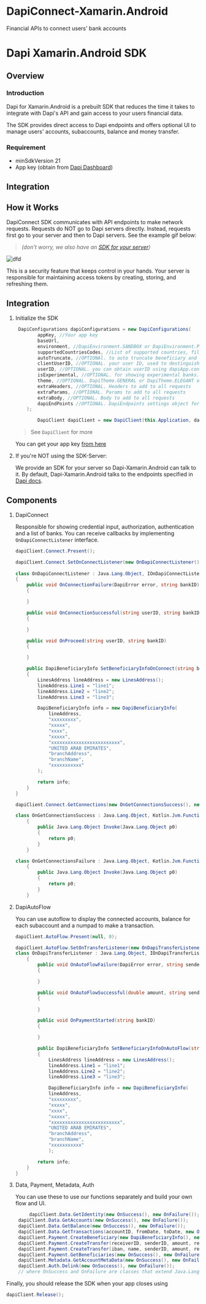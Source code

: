 # DapiConnect-Xamarin.Android
Financial APIs to connect users' bank accounts

# Dapi Xamarin.Android SDK

## Overview

### Introduction

Dapi for Xamarin.Android is a prebuilt SDK that reduces the time it takes to integrate with Dapi's API and gain access to your users financial data.

The SDK provides direct access to Dapi endpoints and offers optional UI to manage users' accounts, subaccounts, balance and money transfer.

### Requirement

- minSdkVersion 21
- App key (obtain from [Dapi Dashboard](https://dashboard.dapi.co/))

## Integration




## How it Works

DapiConnect SDK communicates with API endpoints to make network requests. Requests do NOT go to Dapi servers directly. Instead, requests first go to your server and then to Dapi servers. See the example gif below:
> *(don't worry, we also have an [SDK for your server](https://github.com/dapi-co/sdk-server))*

![dfd](https://github.com/dapi-co/DapiConnect-iOS/raw/master/DapiConnectGIF.gif)

This is a security feature that keeps control in your hands. Your server is responsible for maintaining access tokens by creating, storing, and refreshing them.

## Integration

1. Initialize the SDK 

	```c#
	 DapiConfigurations dapiConfigurations = new DapiConfigurations(
            appKey, //Your app key
            baseUrl,
            environment, //DapiEnvironment.SANDBOX or DapiEnvironment.PRODUCTION
            supportedCountriesCodes, //List of supported countries, fill up the countries you want to support using two-letter country codes (ISO 3166-1 alpha-2)
            autoTruncate, //OPTIONAl. to auto truncate beneficiary and transfer info 
            clientUserID, //OPTIONAL. your user ID, used to destinguish between different users on the same device
            userID, //OPTIONAL. you can obtain userID using dapiApp.connect.getConnections. Initially it will be null, but you can use this as the default userID afterwards.
            isExperimental, //OPTIONAL. for showing experimental banks.
            theme, //OPTIONAL. DapiTheme.GENERAL or DapiTheme.ELEGANT or DapiTheme.ELECTRIC
            extraHeaders, //OPTIONAL. Headers to add to all requests
            extraParams, //OPTIONAL. Params to add to all requests
            extraBody, //OPTIONAL. Body to add to all requests
            dapiEndPoints //OPTIONAL. DapiEndpoints settings object for different endpoints
        );

            DapiClient dapiClient = new DapiClient(this.Application, dapiConfigurations);
	```
	>See `DapiClient` for more


	You can get your app key [from here](https://dashboard.dapi.co/)

2. If you're NOT using the SDK-Server:

	We provide an SDK for your server so Dapi-Xamarin.Android can talk to it. By default, Dapi-Xamarin.Android talks to the endpoints specified in [Dapi docs](https://docs.dapi.co/). 


## Components


1. DapiConnect

	Responsible for showing credential input, authorization, authentication and a list of banks. You can receive callbacks by implementing `OnDapiConnectListener` interface.

	```c#
  	dapiClient.Connect.Present();
	```

	```c#
  	dapiClient.Connect.SetOnConnectListener(new OnDapiConnectListener());
  
	class OnDapiConnectListener : Java.Lang.Object, IOnDapiConnectListener
    {
        public void OnConnectionFailure(DapiError error, string bankID)
        {

        }

        public void OnConnectionSuccessful(string userID, string bankID)
        {

        }

        public void OnProceed(string userID, string bankID)
        {

        }

        public DapiBeneficiaryInfo SetBeneficiaryInfoOnConnect(string bankID)
        {
            LinesAddress lineAddress = new LinesAddress();
            lineAddress.Line1 = "line1";
            lineAddress.Line2 = "line2";
            lineAddress.Line3 = "line3";

            DapiBeneficiaryInfo info = new DapiBeneficiaryInfo(
                lineAddress,
                "xxxxxxxxx",
                "xxxxx",
                "xxxx",
                "xxxxx",
                "xxxxxxxxxxxxxxxxxxxxxxxxx",
                "UNITED ARAB EMIRATES",
                "branchAddress",
                "branchName",
                "xxxxxxxxxxx"
            );

            return info;
        }
    }
	```
	
	```c#
	dapiClient.Connect.GetConnections(new OnGetConnectionsSuccess(), new OnGetConnectionsFailure());

 	class OnGetConnectionsSuccess : Java.Lang.Object, Kotlin.Jvm.Functions.IFunction1
    	{
        	public Java.Lang.Object Invoke(Java.Lang.Object p0)
        	{
            	return p0;
        	}
    	}

   class OnGetConnectionsFailure : Java.Lang.Object, Kotlin.Jvm.Functions.IFunction1
    	{
        	public Java.Lang.Object Invoke(Java.Lang.Object p0)
        	{
            	return p0;
        	}
    	}
	 ```

2. DapiAutoFlow

	You can use autoflow to display the connected accounts, balance for each subaccount and a numpad to make a transaction.

	```c#
	dapiClient.AutoFlow.Present(null, 0);

	```

	```c#
	dapiClient.AutoFlow.SetOnTransferListener(new OnDapiTransferListener());
	class OnDapiTransferListener : Java.Lang.Object, IOnDapiTransferListener
    	{
        	public void OnAutoFlowFailure(DapiError error, string senderAccountID, string recipientAccountID)
        	{

        	}

        	public void OnAutoFlowSuccessful(double amount, string senderAccountID, string recipientAccountID, string jobID)
        	{

        	}

        	public void OnPaymentStarted(string bankID)
        	{

        	}

        	public DapiBeneficiaryInfo SetBeneficiaryInfoOnAutoFlow(string bankID)
        	{
            	LinesAddress lineAddress = new LinesAddress();
            	lineAddress.Line1 = "line1";
            	lineAddress.Line2 = "line2";
            	lineAddress.Line3 = "line3";

            	DapiBeneficiaryInfo info = new DapiBeneficiaryInfo(
                lineAddress,
                "xxxxxxxxx",
                "xxxxx",
                "xxxx",
                "xxxxx",
                "xxxxxxxxxxxxxxxxxxxxxxxxx",
                "UNITED ARAB EMIRATES",
                "branchAddress",
                "branchName",
                "xxxxxxxxxxx"
            	);

            return info;
        }
    }
	```
3. Data, Payment, Metadata, Auth

	You can use these to use our functions separately and build your own flow and UI.

	```c#
		 dapiClient.Data.GetIdentity(new OnSuccess(), new OnFailure());
     dapiClient.Data.GetAccounts(new OnSuccess(), new OnFailure());
     dapiClient.Data.GetBalance(new OnSuccess(), new OnFailure());
     dapiClient.Data.GetTransactions(accountID, fromDate, toDate, new OnSuccess(), new OnFailure());
     dapiClient.Payment.CreateBeneficiary(new DapiBeneficiaryInfo(), new OnSuccess(), new OnFailure());
     dapiClient.Payment.CreateTransfer(receiverID, senderID, amount, remark, new OnSuccess(), new OnFailure());
     dapiClient.Payment.CreateTransfer(iban, name, senderID, amount, remark, new OnSuccess(), new OnFailure());
     dapiClient.Payment.GetBeneficiaries(new OnSuccess(), new OnFailure());
     dapiClient.Metadata.GetAccountMetaData(new OnSuccess(), new OnFailure());
     dapiClient.Auth.Delink(new OnSuccess(), new OnFailure());
     //	where OnSuccess and OnFailure are classes that extend Java.Lang.Object, Kotlin.Jvm.Functions.IFunction1
	```
	

Finally, you should release the SDK when your app closes using

```c#
dapiClient.Release();
```
